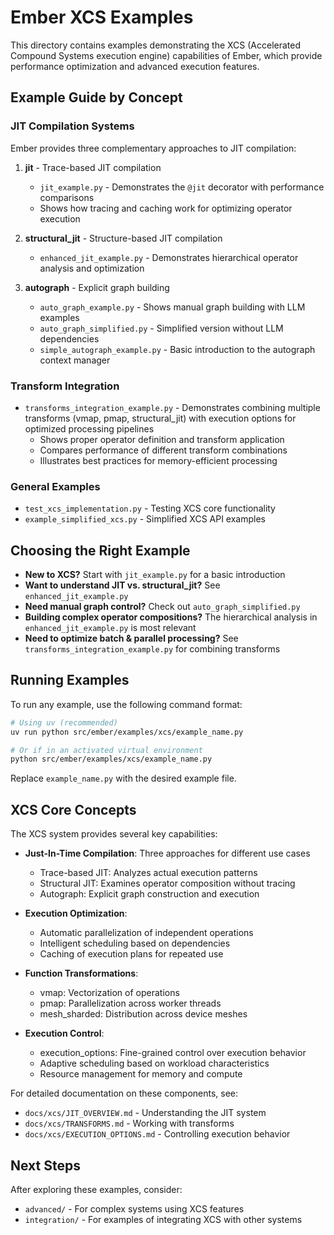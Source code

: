 # Ember XCS Examples

This directory contains examples demonstrating the XCS (Accelerated Compound Systems execution engine) capabilities of Ember, which provide performance optimization and advanced execution features.

## Example Guide by Concept

### JIT Compilation Systems

Ember provides three complementary approaches to JIT compilation:

1. **jit** - Trace-based JIT compilation
   - `jit_example.py` - Demonstrates the `@jit` decorator with performance comparisons
   - Shows how tracing and caching work for optimizing operator execution

2. **structural_jit** - Structure-based JIT compilation
   - `enhanced_jit_example.py` - Demonstrates hierarchical operator analysis and optimization

3. **autograph** - Explicit graph building
   - `auto_graph_example.py` - Shows manual graph building with LLM examples
   - `auto_graph_simplified.py` - Simplified version without LLM dependencies
   - `simple_autograph_example.py` - Basic introduction to the autograph context manager

### Transform Integration

- `transforms_integration_example.py` - Demonstrates combining multiple transforms (vmap, pmap, structural_jit) with execution options for optimized processing pipelines
  - Shows proper operator definition and transform application
  - Compares performance of different transform combinations
  - Illustrates best practices for memory-efficient processing

### General Examples

- `test_xcs_implementation.py` - Testing XCS core functionality
- `example_simplified_xcs.py` - Simplified XCS API examples

## Choosing the Right Example

- **New to XCS?** Start with `jit_example.py` for a basic introduction
- **Want to understand JIT vs. structural_jit?** See `enhanced_jit_example.py`
- **Need manual graph control?** Check out `auto_graph_simplified.py`
- **Building complex operator compositions?** The hierarchical analysis in `enhanced_jit_example.py` is most relevant
- **Need to optimize batch & parallel processing?** See `transforms_integration_example.py` for combining transforms

## Running Examples

To run any example, use the following command format:

```bash
# Using uv (recommended)
uv run python src/ember/examples/xcs/example_name.py

# Or if in an activated virtual environment
python src/ember/examples/xcs/example_name.py
```

Replace `example_name.py` with the desired example file.

## XCS Core Concepts

The XCS system provides several key capabilities:

- **Just-In-Time Compilation**: Three approaches for different use cases
  - Trace-based JIT: Analyzes actual execution patterns
  - Structural JIT: Examines operator composition without tracing
  - Autograph: Explicit graph construction and execution

- **Execution Optimization**:
  - Automatic parallelization of independent operations
  - Intelligent scheduling based on dependencies
  - Caching of execution plans for repeated use

- **Function Transformations**:
  - vmap: Vectorization of operations
  - pmap: Parallelization across worker threads
  - mesh_sharded: Distribution across device meshes

- **Execution Control**:
  - execution_options: Fine-grained control over execution behavior
  - Adaptive scheduling based on workload characteristics
  - Resource management for memory and compute

For detailed documentation on these components, see:
- `docs/xcs/JIT_OVERVIEW.md` - Understanding the JIT system
- `docs/xcs/TRANSFORMS.md` - Working with transforms
- `docs/xcs/EXECUTION_OPTIONS.md` - Controlling execution behavior

## Next Steps

After exploring these examples, consider:

- `advanced/` - For complex systems using XCS features
- `integration/` - For examples of integrating XCS with other systems
